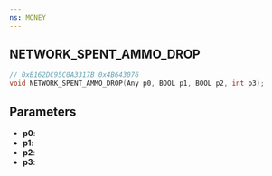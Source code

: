 ```yaml
---
ns: MONEY
---
```

## NETWORK_SPENT_AMMO_DROP

```c
// 0xB162DC95C0A3317B 0x4B643076
void NETWORK_SPENT_AMMO_DROP(Any p0, BOOL p1, BOOL p2, int p3);
```


## Parameters
* **p0**: 
* **p1**: 
* **p2**: 
* **p3**: 
